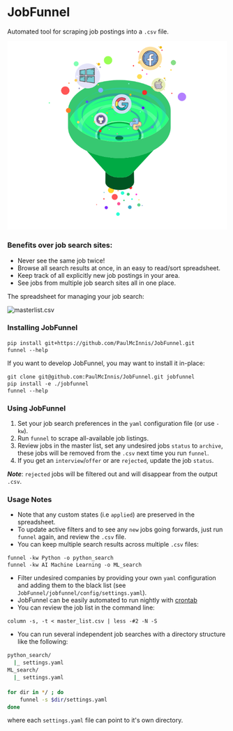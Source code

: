 # JobFunnel

Automated tool for scraping job postings into a `.csv` file.

<p align="center">
	<img src="images/jobfunnel.png">
</p>

### Benefits over job search sites:

* Never see the same job twice!
* Browse all search results at once, in an easy to read/sort spreadsheet.
* Keep track of all explicitly new job postings in your area.
* See jobs from multiple job search sites all in one place.

The spreadsheet for managing your job search:

![masterlist.csv][masterlist]

### Installing JobFunnel

```
pip install git+https://github.com/PaulMcInnis/JobFunnel.git
funnel --help
```

If you want to develop JobFunnel, you may want to install it in-place:

```
git clone git@github.com:PaulMcInnis/JobFunnel.git jobfunnel
pip install -e ./jobfunnel
funnel --help
```

### Using JobFunnel

1. Set your job search preferences in the `yaml` configuration file (or use `-kw`).
1. Run `funnel` to scrape all-available job listings.
1. Review jobs in the master list, set any undesired jobs `status` to `archive`, these jobs will be removed from the `.csv` next time you run `funnel`.
1. If you get an `interview`/`offer` or are `rejected`, update the job `status`.

__*Note*__: `rejected` jobs will be filtered out and will disappear from the output `.csv`.

### Usage Notes

* Note that any custom states (i.e `applied`) are preserved in the spreadsheet.
* To update active filters and to see any `new` jobs going forwards, just run `funnel` again, and review the `.csv` file.
* You can keep multiple search results across multiple `.csv` files:
```
funnel -kw Python -o python_search
funnel -kw AI Machine Learning -o ML_search
```
* Filter undesired companies by providing your own `yaml` configuration and adding them to the black list (see `JobFunnel/jobfunnel/config/settings.yaml`).
* JobFunnel can be easily automated to run nightly with [crontab][cron]
* You can review the job list in the command line:
```
column -s, -t < master_list.csv | less -#2 -N -S
```
* You can run several independent job searches with a directory structure like the following:

```bash
python_search/
  |_ settings.yaml
ML_search/
  |_ settings.yaml

for dir in */ ; do
    funnel -s $dir/settings.yaml
done
```
where each `settings.yaml` file can point to it's own directory.

<!-- links -->

[masterlist]:https://github.com/PaulMcInnis/JobFunnel/blob/master/demo.png "masterlist.csv"
[cron]:https://en.wikipedia.org/wiki/Cron
